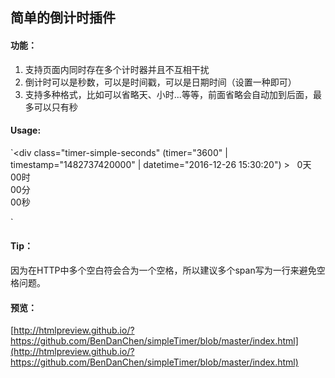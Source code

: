 ## 简单的倒计时插件


#### 功能：
1. 支持页面内同时存在多个计时器并且不互相干扰
3. 倒计时可以是秒数，可以是时间戳，可以是日期时间（设置一种即可）
2. 支持多种格式，比如可以省略天、小时...等等，前面省略会自动加到后面，最多可以只有秒


#### Usage:
`<div class="timer-simple-seconds" (timer="3600" | timestamp="1482737420000" | datetime="2016-12-26 15:30:20") >  
	<span class="day">0</span>天  
	<span class="hour">00</span>时  
	<span class="minute">00</span>分  
	<span class="second">00</span>秒  
</div>`

#### Tip： 
因为在HTTP中多个空白符会合为一个空格，所以建议多个span写为一行来避免空格问题。
	

#### 预览：  
[http://htmlpreview.github.io/?https://github.com/BenDanChen/simpleTimer/blob/master/index.html](http://htmlpreview.github.io/?https://github.com/BenDanChen/simpleTimer/blob/master/index.html)
